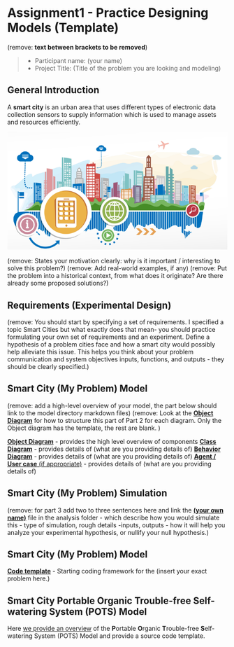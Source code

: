 # Assignment1 - Practice Designing Models (Template)
(remove: **text between brackets to be removed**)

> * Participant name: (your name)
> * Project Title: (Title of the problem you are looking and modeling)

## General Introduction

A **smart city** is an urban area that uses different types of electronic data collection sensors to supply information which is used to manage assets and resources efficiently.

![Image of Smart City](images/smartcity.png)

(remove: States your motivation clearly: why is it important / interesting to solve this problem?)
(remove: Add real-world examples, if any)
(remove: Put the problem into a historical context, from what does it originate? Are there already some proposed solutions?)

## Requirements (Experimental Design)

(remove: You should start by specifying a set of requirements. I specified a topic Smart Cities but what exactly does that mean-  you should practice formulating your own set of requirements and an experiment. Define a hypothesis of a problem cities face and how a smart city would possibly help alleviate this issue. This helps you think about your problem communication and system objectives inputs, functions, and outputs - they should be clearly specified.)

## Smart City (My Problem) Model

(remove: add a high-level overview of your model, the part below should link to the model directory markdown files)
(remove: Look at the [**Object Diagram**](model/object_diagram.md) for how to structure this part of Part 2 for each diagram. Only the Object diagram has the template, the rest are blank. )

[**Object Diagram**](model/object_diagram.md) - provides the high level overview of components
[**Class Diagram**](model/class_diagram.md) - provides details of (what are you providing details of)
[**Behavior Diagram**](model/behavior_diagram.md) - provides details of (what are you providing details of)
[**Agent / User case** (if appropriate)](model/agent_usecase_diagram.md) - provides details of (what are you providing details of)

## Smart City (My Problem) Simulation

(remove: for part 3 add two to three sentences here and link the [**(your own name)**](model/README.md) file in the analysis folder - which describe how you would simulate this - type of simulation, rough details -inputs, outputs - how it will help you analyze your experimental hypothesis, or nullify your null hypothesis.)


## Smart City (My Problem) Model
[**Code template**](code/README.md) - Starting coding framework for the (insert your exact problem here.)

## Smart City **P**ortable **O**rganic **T**rouble-free **S**elf-watering System (POTS) Model
Here [we provide an overview](code/POTS_system/README.md) of the **P**ortable **O**rganic **T**rouble-free **S**elf-watering System (POTS) Model and provide a source code template.
